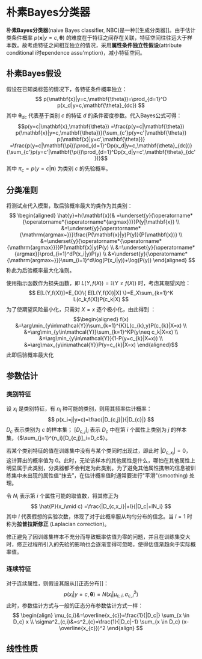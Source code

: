 # 朴素Bayes分类器

**朴素Bayes分类器**(naive Bayes classifier, NBC)是一种[[生成分类器]]。由于估计类条件概率 $p(\mathbf{x}|y=c,\mathbf{\theta})$ 的难度在于特征之间存在关联，特征空间往往远大于样本数。故考虑特征之间相互独立的情况，采用**属性条件独立性假设**(attribute conditional i时ependence assu'mption)，减小特征空间。

## 朴素Bayes假设

假设在已知类标签的情况下，各特征条件概率独立：
$$ p(\mathbf{x}|y=c,\mathbf{\theta})=\prod_{d=1}^D p(x_d|y=c,\mathbf{\theta}_{dc}) $$
其中 $\mathbf{\theta}_{dc}$ 代表基于类别 $c$ 的特征 $d$ 的条件密度参数。代入Bayes公式可得：
$$p(y=c|\mathbf{x},\mathbf{\theta})
=\frac{p(y=c|\mathbf{\theta}) p(\mathbf{x}|y=c,\mathbf{\theta})}{\sum_{c'}p(y=c'|\mathbf{\theta}) p(\mathbf{x}|y=c',\mathbf{\theta})}
=\frac{p(y=c|\mathbf{\pi})\prod_{d=1}^Dp(x_d|y=c,\mathbf{\theta}_{dc})}{\sum_{c'}p(y=c'|\mathbf{\pi})\prod_{d=1}^Dp(x_d|y=c',\mathbf{\theta}_{dc'})}$$
其中 $\pi_{c}=p(y=c|\mathbf{\pi})$ 为类别 $c$ 的先验概率。

## 分类准则

将测试点代入模型，取后验概率最大的类作为其类别：
$$ 
\begin{aligned}
\hat{y}=h(\mathbf{x})& =\underset{y}{\operatorname*{\operatorname*{\operatorname*{argmax}}}}P(y|\mathbf{x})  \\
&=\underset{y}{\operatorname*{\mathrm{argmax~}}}\frac{P(\mathbf{x}|y)P(y)}{P(\mathbf{x})} \\
&=\underset{y}{\operatorname*{\operatorname*{\mathrm{argmax}}}}P(\mathbf{x}|y)P(y) \\
&=\underset{y}{\operatorname*{argmax}}\prod_{i=1}^dP(x_i|y)P(y) \\
&=\underset{y}{\operatorname*{\mathrm{argmax~}}}\sum_{i=1}^d\log(P(x_i|y))+\log(P(y))
\end{aligned} 
$$
称此为后验概率最大化准则。

使用指示函数作为损失函数，即 $L(Y,f(X))=\mathbb{I}(Y \neq f(X))$ 时，考虑其期望风险：
$$ E[L(Y,f(X))]=E_{X}\{ E[L(Y,f(X))|X] \}=E_X\sum_{k=1}^K L(c_k,f(X))P(c_k|X) $$
为了使期望风险最小化，只需对 $X = x$ 逐个极小化，由此得到 ：
$$\begin{aligned}
f(x) &=\arg\min_{y\in\mathcal{Y}}\sum_{k=1}^{K}L(c_{k},y)P(c_{k}|X=x) \\
&=\arg\min_{y\in\mathcal{Y}}\sum_{k=1}^KP(y\neq c_k|X=x) \\
&=\arg\min_{y\in\mathcal{Y}}(1-P(y=c_{k}|X=x)) \\
&=\arg\max_{y\in\mathcal{Y}}P(y=c_{k}|X=x) 
\end{aligned}$$
此即后验概率最大化
## 参数估计


### 类别特征

设 $x_i$ 是类别特征，有 $n_i$ 种可能的类别，则用其频率估计概率：
$$ p(x_i=j|y=c)=\frac{|D_{c,j}|}{|D_{c}|} $$
$D_c$ 表示类别为 $c$ 的样本集； $[D_{c,j}]_i$ 表示 $D_c$ 中在第 $i$ 个属性上类别为 $j$ 的样本集，（$\sum_{j=1}^{n_i}[D_{c,j}]_i=D_c$）。

若某个类别特征的值在训练集中没有与某个类同时出现过，即此时 $|D_{c,x_i}|=0$，这计算出的概率值为 $0$。此时，无论该样本的其他属性是什么，哪怕在其他属性上明显属于此类别，分类器都不会判定为此类别。为了避免其他属性携带的信息被训练集中未出现的属性值“抹去”，在估计概率值时通常要进行"平滑"(smoothing) 处理。

令 $N_{i}$ 表示第 $i$ 个属性可能的取值数，将其修正为
$$ \hat{P}(x_i\mid c) =\frac{|D_{c,x_i}|+l}{|D_c|+lN_i}  $$
其中 $l$ 代表假想的实验次数，体现了对于此概率服从均匀分布的信念。当 $l=1$ 时称为**拉普拉斯修正** (Laplacian correction)。

修正避免了因训练集样本不充分而导致概率估值为零的问题，并且在训练集变大时，修正过程所引入的先验的影响也会逐渐变得可忽略，使得估值渐趋向于实际概率值。

### 连续特征

对于连续属性，则假设其服从[[正态分布]]：
$$ p(x_{i}|y=c,\mathbf{\theta})=N(x_{i}|\mu_{c,i},\sigma^2_{c,i})$$
此时，参数估计方式与一般的正态分布参数估计方式一样：
$$ \begin{align}
\mu_{c,i}&=\overline{x_{c}}=\frac{1}{|D_c|} \sum_{x \in D_c} x \\
\sigma^2_{c,i}&=s^2_{c}=\frac{1}{|D_c|-1} \sum_{x \in D_c} (x-\overline{x_{c}})^2
\end{align} $$

## 线性性质

